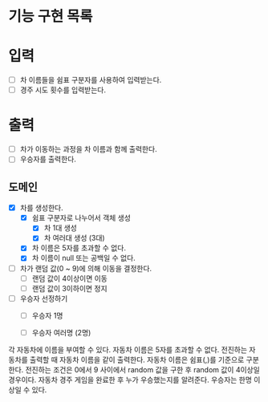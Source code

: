 # 기능 구현 목록

# 입력
- [ ] 차 이름들을 쉼표 구분자를 사용하여 입력받는다.
- [ ] 경주 시도 횟수를 입력받는다. 

# 출력
- [ ] 차가 이동하는 과정을 차 이름과 함께 출력한다.
- [ ] 우승자를 출력한다.

## 도메인
- [x] 차를 생성한다.
  - [x] 쉼표 구분자로 나누어서 객체 생성
    - [x] 차 1대 생성
    - [x] 차 여러대 생성 (3대)
  - [x] 차 이름은 5자를 초과할 수 없다.
  - [x] 차 이름이 null 또는 공백일 수 없다.
- [ ] 차가 랜덤 값(0 ~ 9)에 의해 이동을 결정한다.
  - [ ] 랜덤 값이 4이상이면 이동
  - [ ] 랜덤 값이 3이하이면 정지
- [ ] 우승자 선정하기
  - [ ] 우승자 1명
  - [ ] 우승자 여러명 (2명)


각 자동차에 이름을 부여할 수 있다. 자동차 이름은 5자를 초과할 수 없다.
전진하는 자동차를 출력할 때 자동차 이름을 같이 출력한다.
자동차 이름은 쉼표(,)를 기준으로 구분한다.
전진하는 조건은 0에서 9 사이에서 random 값을 구한 후 random 값이 4이상일 경우이다.
자동차 경주 게임을 완료한 후 누가 우승했는지를 알려준다. 우승자는 한명 이상일 수 있다.